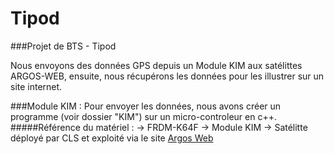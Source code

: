 # Tipod
###Projet de BTS - Tipod

Nous envoyons des données GPS depuis un Module KIM aux satélittes ARGOS-WEB, ensuite, nous récupérons les données pour les illustrer sur un site internet.

###Module KIM :
Pour envoyer les données, nous avons créer un programme (voir dossier "KIM") sur un micro-controleur en c++. 
#####Référence du matériel :
-> FRDM-K64F
-> Module KIM
-> Satélitte déployé par CLS et exploité via le site [Argos Web](https://argos-system.cls.fr/)
